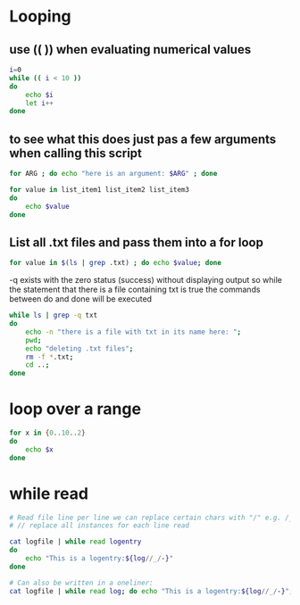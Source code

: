 
# Looping

## use (( )) when evaluating numerical values

```Bash
i=0
while (( i < 10 ))
do
	echo $i
	let i++
done
```
## to see what this does just pas a few arguments when calling this script
```Bash
for ARG ; do echo "here is an argument: $ARG" ; done

for value in list_item1 list_item2 list_item3
do
	echo $value
done
```
## List all .txt files and pass them into a for loop
```Bash
for value in $(ls | grep .txt) ; do echo $value; done
```

-q exists with the zero status (success) without displaying output
so while the statement that there is a file containing txt is true
the commands between do and done will be executed
```Bash
while ls | grep -q txt
do
	echo -n "there is a file with txt in its name here: ";
	pwd;
	echo "deleting .txt files";
	rm -f *.txt;
	cd ..;
done
```
# loop over a range
```Bash
for x in {0..10..2}
do
	echo $x
done
```

# while read 

```Bash
# Read file line per line we can replace certain chars with "/" e.g. /_/- replaces underscores with hyphens.
# // replace all instances for each line read

cat logfile | while read logentry
do
	echo "This is a logentry:${log//_/-}"
done

# Can also be written in a oneliner:
cat logfile | while read log; do echo "This is a logentry:${log//_/-}"; done
```
